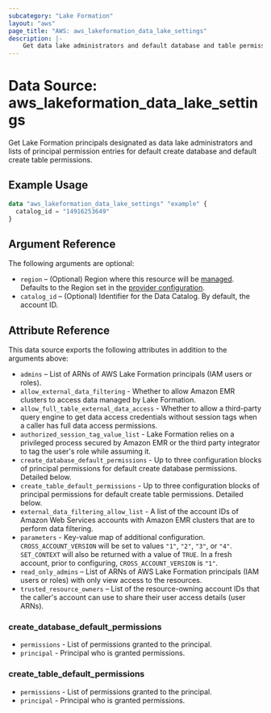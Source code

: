 ```yaml
---
subcategory: "Lake Formation"
layout: "aws"
page_title: "AWS: aws_lakeformation_data_lake_settings"
description: |-
    Get data lake administrators and default database and table permissions
---
```


# Data Source: aws_lakeformation_data_lake_settings

Get Lake Formation principals designated as data lake administrators and lists of principal permission entries for default create database and default create table permissions.

## Example Usage

```terraform
data "aws_lakeformation_data_lake_settings" "example" {
  catalog_id = "14916253649"
}
```

## Argument Reference

The following arguments are optional:

* `region` – (Optional) Region where this resource will be [managed](https://docs.aws.amazon.com/general/latest/gr/rande.html#regional-endpoints). Defaults to the Region set in the [provider configuration](https://registry.terraform.io/providers/hashicorp/aws/latest/docs#aws-configuration-reference).
* `catalog_id` – (Optional) Identifier for the Data Catalog. By default, the account ID.

## Attribute Reference

This data source exports the following attributes in addition to the arguments above:

* `admins` – List of ARNs of AWS Lake Formation principals (IAM users or roles).
* `allow_external_data_filtering` - Whether to allow Amazon EMR clusters to access data managed by Lake Formation.
* `allow_full_table_external_data_access` - Whether to allow a third-party query engine to get data access credentials without session tags when a caller has full data access permissions.
* `authorized_session_tag_value_list` - Lake Formation relies on a privileged process secured by Amazon EMR or the third party integrator to tag the user's role while assuming it.
* `create_database_default_permissions` - Up to three configuration blocks of principal permissions for default create database permissions. Detailed below.
* `create_table_default_permissions` - Up to three configuration blocks of principal permissions for default create table permissions. Detailed below.
* `external_data_filtering_allow_list` - A list of the account IDs of Amazon Web Services accounts with Amazon EMR clusters that are to perform data filtering.
* `parameters` - Key-value map of additional configuration. `CROSS_ACCOUNT_VERSION` will be set to values `"1"`, `"2"`, `"3"`, or `"4"`. `SET_CONTEXT` will also be returned with a value of `TRUE`. In a fresh account, prior to configuring, `CROSS_ACCOUNT_VERSION` is `"1"`.
* `read_only_admins` – List of ARNs of AWS Lake Formation principals (IAM users or roles) with only view access to the resources.
* `trusted_resource_owners` – List of the resource-owning account IDs that the caller's account can use to share their user access details (user ARNs).

### create_database_default_permissions

* `permissions` - List of permissions granted to the principal.
* `principal` - Principal who is granted permissions.

### create_table_default_permissions

* `permissions` - List of permissions granted to the principal.
* `principal` - Principal who is granted permissions.
